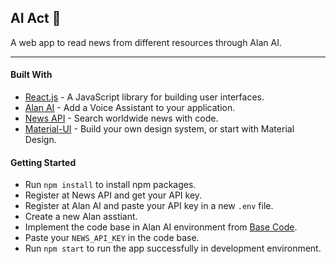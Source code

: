 ## AI Act 🤖

A web app to read news from different resources through Alan AI.

---

#### Built With

- [React.js](https://reactjs.org) - A JavaScript library for building user interfaces.
- [Alan AI](https://alan.app) - Add a Voice Assistant to your application.
- [News API](https://newsapi.org) - Search worldwide news with code.
- [Material-UI](https://material-ui.com) - Build your own design system, or start with Material Design.

#### Getting Started

- Run `npm install` to install npm packages.
- Register at News API and get your API key.
- Register at Alan AI and paste your API key in a new `.env` file.
- Create a new Alan asstiant.
- Implement the code base in Alan AI environment from [Base Code](https://gist.github.com/Ref-Bit/4242956a21388aaf7e36a44a1f8c625a).
- Paste your `NEWS_API_KEY` in the code base.
- Run `npm start` to run the app successfully in development environment.